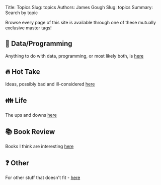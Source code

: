 Title: Topics
Slug: topics
Authors: James Gough
Slug: topics
Summary: Search by topic

Browse every page of this site is available through one of these mutually exclusive master tags!

## 💾 Data/Programming
Anything to do with data, programming, or most likely both, is [here]({tag}data-programming)

## 🔥 Hot Take
Ideas, possibly bad and ill-considered [here]({tag}hot-take)

## 👪 Life
The ups and downs [here]({tag}life)

## 📚 Book Review
Books I think are interesting [here]({tag}book-review)

## ❓ Other
For other stuff that doesn't fit - [here]({tag}other)